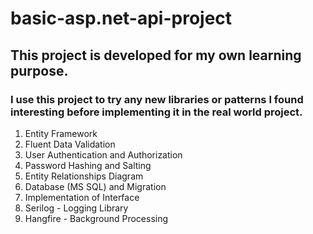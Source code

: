 # basic-asp.net-api-project
## This project is developed for my own learning purpose.

### I use this project to try any new libraries or patterns I found interesting before implementing it in the real world project.

1. Entity Framework
2. Fluent Data Validation
3. User Authentication and Authorization
4. Password Hashing and Salting
5. Entity Relationships Diagram
6. Database (MS SQL) and Migration
7. Implementation of Interface
8. Serilog - Logging Library
9. Hangfire - Background Processing

